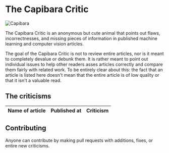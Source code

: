 The Capibara Critic
================

![Capibara](https://picture_of_capibara.png)

The Capibara Critic is an anonymous but cute animal that points out flaws, incorrectnesses, and missing pieces of information in published machine learning and computer vision articles.

The goal of the Capibara Critic is not to review entire articles, nor is it meant to completely devalue or debunk them. It is rather meant to point out individual issues to help other readers asses articles correctly and compare them fairly with related work. To be entirely clear about this: the fact that an article is listed here doesn't mean that the entire article is of low quality or that it isn't a valuable read.


The criticisms
-------------

| Name of article                                | Published at | Criticism                                |
|------------------------------------------------|--------------|------------------------------------------|


Contributing
-------------

Anyone can contribute by making pull requests with additions, fixes, or entire new criticisms.
